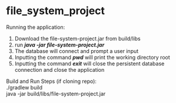 # file_system_project

Running the application:
1. Download the file-system-project.jar from build/libs
2. run ***java -jar file-system-project.jar***
3. The database will connect and prompt a user input
4. Inputting the command ***pwd*** will print the working directory root
5. Inputting the command ***exit*** will close the persistent database connection and close the application

Build and Run Steps (if cloning repo):
<br>
./gradlew build
<br>
java -jar build/libs/file-system-project.jar
